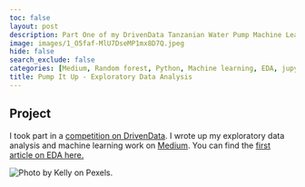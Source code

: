 ```yaml
---
toc: false
layout: post
description: Part One of my DrivenData Tanzanian Water Pump Machine Learning Prediction Project
image: images/1_O5faf-MlU7DseMP1mx8D7Q.jpeg
hide: false
search_exclude: false
categories: [Medium, Random forest, Python, Machine learning, EDA, jupyter]
title: Pump It Up - Exploratory Data Analysis 
---
```


## Project 

I took part in a [competition on DrivenData](https://www.drivendata.org/competitions/7/pump-it-up-data-mining-the-water-table/). I wrote up my exploratory data analysis and machine learning work on [Medium](https://medium.com/@lottes.salter).  You can find the [first article on EDA here.](https://medium.com/@lottes.salter/pump-it-up-the-eda-bcdea9f8d4e2)  

![]({{site.baseurl}}/images/1_O5faf-MlU7DseMP1mx8D7Q.jpeg "Photo by Kelly on Pexels.")

